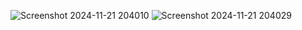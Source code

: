 ![Screenshot 2024-11-21 204010](https://github.com/user-attachments/assets/bd110c48-81fd-4069-b967-15e3dc7c8480)
![Screenshot 2024-11-21 204029](https://github.com/user-attachments/assets/b7fad5dc-30a1-44ca-9517-b3d7fd636d61)
